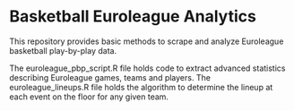 # Basketball Euroleague Analytics
This repository provides basic methods to scrape and analyze Euroleague basketball play-by-play data. 


The euroleague_pbp_script.R file holds code to extract advanced statistics describing Euroleague games, teams and players. 
The euroleague_lineups.R file holds the algorithm to determine the lineup at each event on the floor for any given team. 



